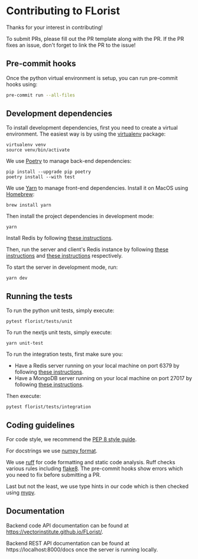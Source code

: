 # Contributing to FLorist

Thanks for your interest in contributing!

To submit PRs, please fill out the PR template along with the PR. If the PR
fixes an issue, don't forget to link the PR to the issue!

## Pre-commit hooks

Once the python virtual environment is setup, you can run pre-commit hooks using:

```bash
pre-commit run --all-files
```

## Development dependencies

To install development dependencies, first you need to create a virtual environment.
The easiest way is by using the [virtualenv](https://pypi.org/project/virtualenv/) package:

```shell
virtualenv venv
source venv/bin/activate
```

We use [Poetry](https://python-poetry.org/) to manage back-end dependencies:

```shell
pip install --upgrade pip poetry
poetry install --with test
```

We use [Yarn](https://yarnpkg.com/) to manage front-end dependencies. Install it on MacOS
using [Homebrew](https://brew.sh/):

```shell
brew install yarn
```

Then install the project dependencies in development mode:
```shell
yarn
```

Install Redis by following [these instructions](README.md#pulling-redis-docker).

Then, run the server and client's Redis instance by following
[these instructions](README.md#start-servers-redis-instance) and
[these instructions](README.md#start-clients-redis-instance) respectively.

To start the server in development mode, run:
```shell
yarn dev
```

## Running the tests

To run the python unit tests, simply execute:
```shell
pytest florist/tests/unit
```

To run the nextjs unit tests, simply execute:
```shell
yarn unit-test
```

To run the integration tests, first make sure you:
- Have a Redis server running on your local machine on port 6379 by following [these instructions](README.md#start-servers-redis-instance).
- Have a MongoDB server running on your local machine on port 27017 by following [these instructions](README.md#start-mongodbs-instance).

Then execute:
```shell
pytest florist/tests/integration
```

## Coding guidelines

For code style, we recommend the [PEP 8 style guide](https://peps.python.org/pep-0008/).

For docstrings we use [numpy format](https://numpydoc.readthedocs.io/en/latest/format.html).

We use [ruff](https://docs.astral.sh/ruff/) for code formatting and static code
analysis. Ruff checks various rules including [flake8](https://docs.astral.sh/ruff/faq/#how-does-ruff-compare-to-flake8). The pre-commit hooks
show errors which you need to fix before submitting a PR.

Last but not the least, we use type hints in our code which is then checked using
[mypy](https://mypy.readthedocs.io/en/stable/).

## Documentation

Backend code API documentation can be found at https://vectorinstitute.github.io/FLorist/.

Backend REST API documentation can be found at https://localhost:8000/docs once the server
is running locally.

